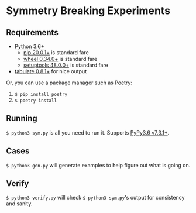 # Symmetry Breaking Experiments

## Requirements

- [Python 3.6+](https://www.python.org)
  - [pip 20.0.1+](https://pypi.org/project/pip/) is standard fare
  - [wheel 0.34.0+](https://pypi.org/project/wheel/) is standard fare
  - [setuptools 48.0.0+](https://pypi.org/project/setuptools/) is standard fare
- [tabulate 0.8.1+](https://pypi.org/project/tabulate/) for nice output

Or, you can use a package manager such as [Poetry](https://github.com/python-poetry/poetry):
1. `$ pip install poetry`
2. `$ poetry install`

## Running

`$ python3 sym.py` is all you need to run it. Supports [PyPy3.6 v7.3.1+](https://www.pypy.org/).

## Cases

`$ python3 gen.py` will generate examples to help figure out what is going on.

## Verify

`$ python3 verify.py` will check `$ python3 sym.py`'s output for consistency and sanity.
